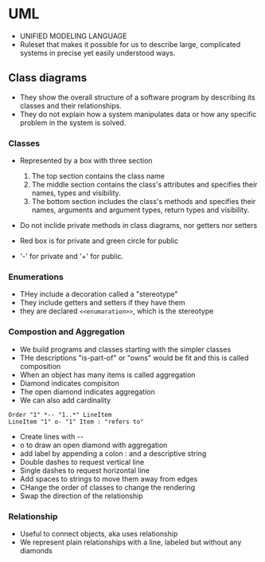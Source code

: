 # UML

- UNIFIED MODELING LANGUAGE
- Ruleset that makes it possible for us to describe large, complicated systems in precise yet easily understood ways.

## Class diagrams

- They show the overall structure of a software program by describing its classes and their relationships.
- They do not explain how a system manipulates data or how any specific problem in the system is solved.

### Classes
- Represented by a box with three section

    1. The top section contains the class name
    2. The middle section contains the class's attributes and specifies their names, types and visibility.
    3. The bottom section includes the class's methods and specifies their names, arguments and argument types, return types and visibility.

- Do not inclide private methods in class diagrams, nor getters nor setters
- Red box is for private and green circle for public
- '-' for private and '+' for public.

### Enumerations

- THey include a decoration called a "stereotype"
- They include getters and setters if they have them
- they are declared `<<enumaration>>`, which is the stereotype

### Compostion and Aggregation

- We build programs and classes starting with the simpler classes
- THe descriptions "is-part-of" or "owns" would be fit and this is called composition
- When an object has many items is called aggregation
- Diamond indicates compisiton 
- The open diamond indicates aggregation
- We can also add cardinality 
```
Order "1" *-- "1..*" LineItem
LineItem "1" o- "1" Item : "refers to"
```
- Create lines with --
- o to draw an open diamond with aggregation
- add label by appending a colon : and a descriptive string
- Double dashes to request vertical line
- Single dashes to request horizontal line
- Add spaces to strings to move them away from edges
- CHange the order of classes to change the rendering
- Swap the direction of the relationship

### Relationship
- Useful to connect objects, aka uses relationship
- We represent plain relationships with a line, labeled but without any diamonds